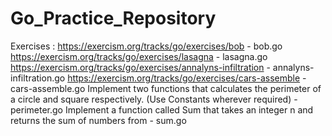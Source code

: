 # Go_Practice_Repository

Exercises :
https://exercism.org/tracks/go/exercises/bob - bob.go
https://exercism.org/tracks/go/exercises/lasagna - lasagna.go
https://exercism.org/tracks/go/exercises/annalyns-infiltration - annalyns-infiltration.go
https://exercism.org/tracks/go/exercises/cars-assemble - cars-assemble.go
Implement two functions that calculates the perimeter of a circle and square respectively. (Use Constants wherever required) - perimeter.go
Implement a function called Sum that takes an integer n and returns the sum of numbers from - sum.go
